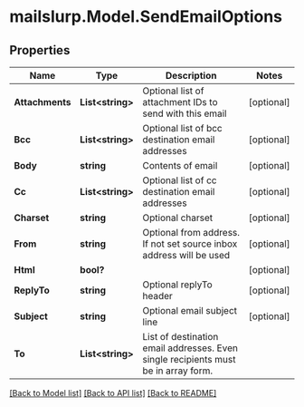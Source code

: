 # mailslurp.Model.SendEmailOptions
## Properties

Name | Type | Description | Notes
------------ | ------------- | ------------- | -------------
**Attachments** | **List&lt;string&gt;** | Optional list of attachment IDs to send with this email | [optional] 
**Bcc** | **List&lt;string&gt;** | Optional list of bcc destination email addresses | [optional] 
**Body** | **string** | Contents of email | [optional] 
**Cc** | **List&lt;string&gt;** | Optional list of cc destination email addresses | [optional] 
**Charset** | **string** | Optional charset | [optional] 
**From** | **string** | Optional from address. If not set source inbox address will be used | [optional] 
**Html** | **bool?** |  | [optional] 
**ReplyTo** | **string** | Optional replyTo header | [optional] 
**Subject** | **string** | Optional email subject line | [optional] 
**To** | **List&lt;string&gt;** | List of destination email addresses. Even single recipients must be in array form. | 

[[Back to Model list]](../README.md#documentation-for-models) [[Back to API list]](../README.md#documentation-for-api-endpoints) [[Back to README]](../README.md)

